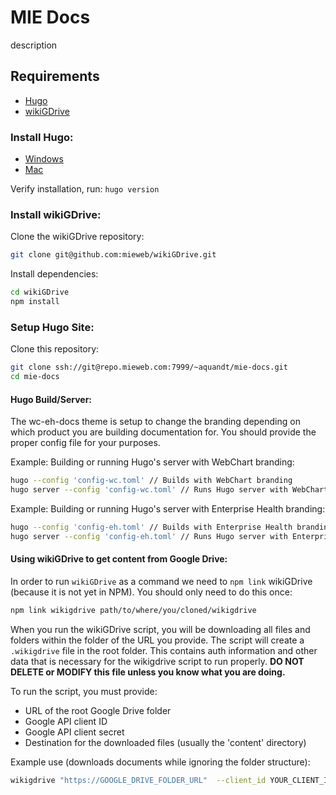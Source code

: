 # MIE Docs

description 



## Requirements

- [Hugo](https://gohugo.io/)
- [wikiGDrive](https://github.com/mieweb/wikiGDrive)



### Install Hugo:

- [Windows](https://gohugo.io/getting-started/installing/#chocolatey-windows)
- [Mac](https://gohugo.io/getting-started/installing/#homebrew-macos)

Verify installation, run: `hugo version`

### Install wikiGDrive:

Clone the wikiGDrive repository:

```bash
git clone git@github.com:mieweb/wikiGDrive.git
```

Install dependencies:

```bash
cd wikiGDrive
npm install
```

### Setup Hugo Site:

Clone this repository:

```bash
git clone ssh://git@repo.mieweb.com:7999/~aquandt/mie-docs.git
cd mie-docs
```

#### Hugo Build/Server:

The wc-eh-docs theme is setup to change the branding depending on which product you are building documentation for.  You should provide the proper config file for your purposes. 

Example: Building or running Hugo's server with WebChart branding:

```bash
hugo --config 'config-wc.toml' // Builds with WebChart branding
hugo server --config 'config-wc.toml' // Runs Hugo server with WebChart branding
```

Example: Building or running Hugo's server with Enterprise Health branding:

```bash
hugo --config 'config-eh.toml' // Builds with Enterprise Health branding
hugo server --config 'config-eh.toml' // Runs Hugo server with Enterprise Health branding
```

#### Using wikiGDrive to get content from Google Drive:

In order to run `wikiGDrive` as a command we need to `npm link` wikiGDrive (because it is not yet in NPM). You should only need to do this once:

```bash
npm link wikigdrive path/to/where/you/cloned/wikigdrive
```

When you run the wikiGDrive script, you will be downloading all files and folders within the folder of the URL you provide.  The script will create a `.wikigdrive` file in the root folder.  This contains auth information and other data that is necessary for the wikigdrive script to run properly. **DO NOT DELETE or MODIFY this file unless you know what you are doing.**

To run the script, you must provide:

- URL of the root Google Drive folder
- Google API client ID
- Google API client secret
- Destination for the downloaded files (usually the 'content' directory)

Example use (downloads documents while ignoring the folder structure):

```bash
wikigdrive "https://GOOGLE_DRIVE_FOLDER_URL"  --client_id YOUR_CLIENT_ID --client_secret YOUR_CLIENT_SECRET --dest content --without-folder-structure

```